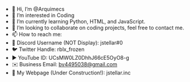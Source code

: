 - 👋 Hi, I’m @Arquimecs
- 👀 I’m interested in Coding
- 🌱 I’m currently learning Python, HTML, and JavaScript.
- 💞️ I’m looking to collaborate on coding projects, feel free to contact me.
- 📫 How to reach me:
- 👾 Discord Username (NOT Display): jstellar#0
- 🐦 Twitter Handle: rblx_frozen
- ▶️ YouTube ID: UCsMW0LZ0DhhJ66cE5OyO8-g
- ✉️ Business Email: bv4495038@gmail.com
- 📄 My Webpage (Under Construction!): jstellar.inc


<!---
Arquimecs/Arquimecs is a ✨ special ✨ repository because its `README.md` (this file) appears on your GitHub profile.
You can click the Preview link to take a look at your changes.
--->
